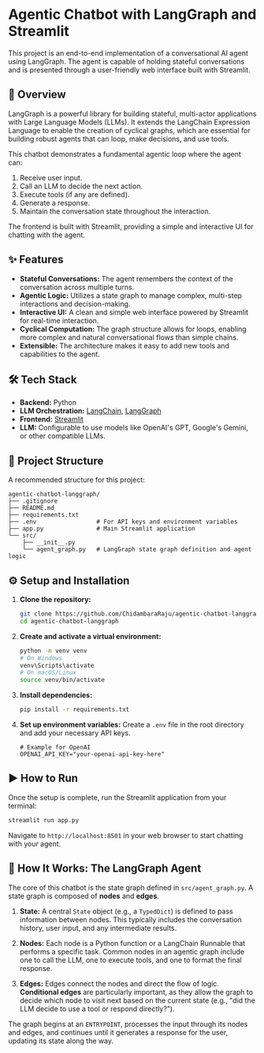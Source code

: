 # Agentic Chatbot with LangGraph and Streamlit

This project is an end-to-end implementation of a conversational AI agent using LangGraph. The agent is capable of holding stateful conversations and is presented through a user-friendly web interface built with Streamlit.

## 🚀 Overview

LangGraph is a powerful library for building stateful, multi-actor applications with Large Language Models (LLMs). It extends the LangChain Expression Language to enable the creation of cyclical graphs, which are essential for building robust agents that can loop, make decisions, and use tools.

This chatbot demonstrates a fundamental agentic loop where the agent can:
1.  Receive user input.
2.  Call an LLM to decide the next action.
3.  Execute tools (if any are defined).
4.  Generate a response.
5.  Maintain the conversation state throughout the interaction.

The frontend is built with Streamlit, providing a simple and interactive UI for chatting with the agent.

## ✨ Features

*   **Stateful Conversations:** The agent remembers the context of the conversation across multiple turns.
*   **Agentic Logic:** Utilizes a state graph to manage complex, multi-step interactions and decision-making.
*   **Interactive UI:** A clean and simple web interface powered by Streamlit for real-time interaction.
*   **Cyclical Computation:** The graph structure allows for loops, enabling more complex and natural conversational flows than simple chains.
*   **Extensible:** The architecture makes it easy to add new tools and capabilities to the agent.

## 🛠️ Tech Stack

*   **Backend:** Python
*   **LLM Orchestration:** [LangChain](https://www.langchain.com/), [LangGraph](https://python.langchain.com/docs/langgraph)
*   **Frontend:** [Streamlit](https://streamlit.io/)
*   **LLM:** Configurable to use models like OpenAI's GPT, Google's Gemini, or other compatible LLMs.

## 📂 Project Structure

A recommended structure for this project:

```
agentic-chatbot-langgraph/
├── .gitignore
├── README.md
├── requirements.txt
├── .env                 # For API keys and environment variables
├── app.py               # Main Streamlit application
└── src/
    ├── __init__.py
    └── agent_graph.py   # LangGraph state graph definition and agent logic
```

## ⚙️ Setup and Installation

1.  **Clone the repository:**
    ```bash
    git clone https://github.com/ChidambaraRaju/agentic-chatbot-langgraph.git
    cd agentic-chatbot-langgraph
    ```

2.  **Create and activate a virtual environment:**
    ```bash
    python -m venv venv
    # On Windows
    venv\Scripts\activate
    # On macOS/Linux
    source venv/bin/activate
    ```

3.  **Install dependencies:**
    ```bash
    pip install -r requirements.txt
    ```

4.  **Set up environment variables:**
    Create a `.env` file in the root directory and add your necessary API keys.
    ```
    # Example for OpenAI
    OPENAI_API_KEY="your-openai-api-key-here"
    ```

## ▶️ How to Run

Once the setup is complete, run the Streamlit application from your terminal:

```bash
streamlit run app.py
```

Navigate to `http://localhost:8501` in your web browser to start chatting with your agent.

## 🤖 How It Works: The LangGraph Agent

The core of this chatbot is the state graph defined in `src/agent_graph.py`. A state graph is composed of **nodes** and **edges**.

1.  **State:** A central `State` object (e.g., a `TypedDict`) is defined to pass information between nodes. This typically includes the conversation history, user input, and any intermediate results.

2.  **Nodes:** Each node is a Python function or a LangChain Runnable that performs a specific task. Common nodes in an agentic graph include one to call the LLM, one to execute tools, and one to format the final response.

3.  **Edges:** Edges connect the nodes and direct the flow of logic. **Conditional edges** are particularly important, as they allow the graph to decide which node to visit next based on the current state (e.g., "did the LLM decide to use a tool or respond directly?").

The graph begins at an `ENTRYPOINT`, processes the input through its nodes and edges, and continues until it generates a response for the user, updating its state along the way.